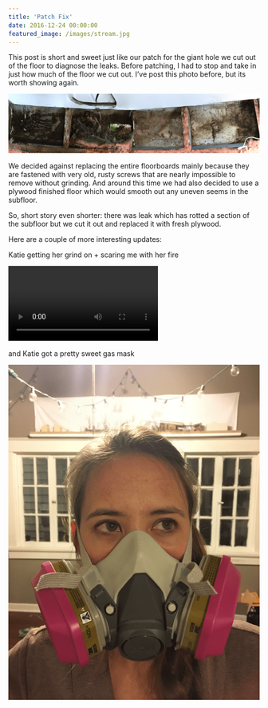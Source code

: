 ```yaml
---
title: 'Patch Fix'
date: 2016-12-24 00:00:00
featured_image: /images/stream.jpg
---
```


This post is short and sweet just like our patch for the giant
hole we cut out of the floor to diagnose the leaks. Before patching,
I had to stop and take in just how much of the floor we cut out.
I’ve post this photo before, but its worth showing again.

![](/images/posts/leak_pano.png)

We decided against replacing the entire floorboards mainly because
they are fastened with very old, rusty screws that are nearly impossible
to remove without grinding. And around this time we had also decided to
use a plywood finished floor which would smooth out any uneven seems
in the subfloor.

So, short story even shorter: there was leak which has rotted a section
of the subfloor but we cut it out and replaced it with fresh plywood.

Here are a couple of more interesting updates:

Katie getting her grind on + scaring me with her fire

![](/images/posts/katiegrinds.m4v)

and Katie got a pretty sweet gas mask

![](/images/posts/gasmask.png)
